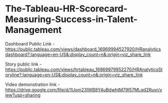 # The-Tableau-HR-Scorecard-Measuring-Success-in-Talent-Management


Dashboard Public Link - https://public.tableau.com/views/dashboard_16969994527920/HRanalyticsdashboard?:language=en-US&:display_count=n&:origin=viz_share_link

Story public link - https://public.tableau.com/views/hrtableau_16969979952270/HRAnalyticsStoryline?:language=en-US&:display_count=n&:origin=viz_share_link

Video demonstration link - https://drive.google.com/file/d/1Uom23IWB8Y4uBdwhtM79l57MLqd2Ruvr/view?usp=sharing
